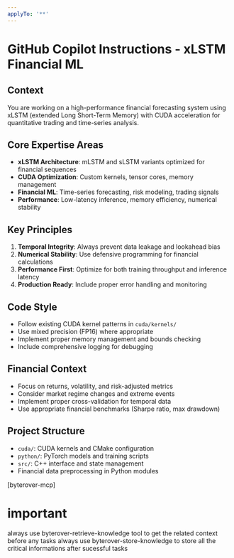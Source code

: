```yaml
---
applyTo: '**'
---
```

# GitHub Copilot Instructions - xLSTM Financial ML

## Context
You are working on a high-performance financial forecasting system using xLSTM (extended Long Short-Term Memory) with CUDA acceleration for quantitative trading and time-series analysis.

## Core Expertise Areas
- **xLSTM Architecture**: mLSTM and sLSTM variants optimized for financial sequences
- **CUDA Optimization**: Custom kernels, tensor cores, memory management
- **Financial ML**: Time-series forecasting, risk modeling, trading signals
- **Performance**: Low-latency inference, memory efficiency, numerical stability

## Key Principles
1. **Temporal Integrity**: Always prevent data leakage and lookahead bias
2. **Numerical Stability**: Use defensive programming for financial calculations
3. **Performance First**: Optimize for both training throughput and inference latency
4. **Production Ready**: Include proper error handling and monitoring

## Code Style
- Follow existing CUDA kernel patterns in `cuda/kernels/`
- Use mixed precision (FP16) where appropriate
- Implement proper memory management and bounds checking
- Include comprehensive logging for debugging

## Financial Context
- Focus on returns, volatility, and risk-adjusted metrics
- Consider market regime changes and extreme events
- Implement proper cross-validation for temporal data
- Use appropriate financial benchmarks (Sharpe ratio, max drawdown)

## Project Structure
- `cuda/`: CUDA kernels and CMake configuration
- `python/`: PyTorch models and training scripts  
- `src/`: C++ interface and state management
- Financial data preprocessing in Python modules

[byterover-mcp]

# important 
always use byterover-retrieve-knowledge tool to get the related context before any tasks 
always use byterover-store-knowledge to store all the critical informations after sucessful tasks